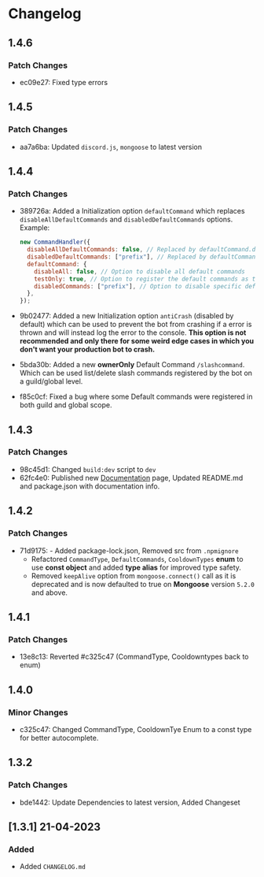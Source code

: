 # Changelog

## 1.4.6

### Patch Changes

- ec09e27: Fixed type errors

## 1.4.5

### Patch Changes

- aa7a6ba: Updated `discord.js`, `mongoose` to latest version

## 1.4.4

### Patch Changes

- 389726a: Added a Initialization option `defaultCommand` which replaces `disableAllDefaultCommands` and `disabledDefaultCommands` options.
  Example:

  ```js
  new CommandHandler({
    disableAllDefaultCommands: false, // Replaced by defaultCommand.disableAll
    disabledDefaultCommands: ["prefix"], // Replaced by defaultCommand.disabledCommands
    defaultCommand: {
      disableAll: false, // Option to disable all default commands
      testOnly: true, // Option to register the default commands as testOnly
      disabledCommands: ["prefix"], // Option to disable specific default commands
    },
  });
  ```

- 9b02477: Added a new Initialization option `antiCrash` (disabled by default) which can be used to prevent the bot from crashing if a error is thrown and will instead log the error to the console. **This option is not recommended and only there for some weird edge cases in which you don't want your production bot to crash.**
- 5bda30b: Added a new **ownerOnly** Default Command `/slashcommand`.
  Which can be used list/delete slash commands registered by the bot on a guild/global level.
- f85c0cf: Fixed a bug where some Default commands were registered in both guild and global scope.

## 1.4.3

### Patch Changes

- 98c45d1: Changed `build:dev` script to `dev`
- 62fc4e0: Published new [Documentation](https://djscommands.deoxy.dev) page, Updated README.md and package.json with documentation info.

## 1.4.2

### Patch Changes

- 71d9175: - Added package-lock.json, Removed src from `.npmignore`
  - Refactored `CommandType`, `DefaultCommands`, `CooldownTypes` **enum** to use **const object** and added **type alias** for improved type safety.
  - Removed `keepAlive` option from `mongoose.connect()` call as it is deprecated and is now defaulted to true on **Mongoose** version `5.2.0` and above.

## 1.4.1

### Patch Changes

- 13e8c13: Reverted #c325c47 (CommandType, Cooldowntypes back to enum)

## 1.4.0

### Minor Changes

- c325c47: Changed CommandType, CooldownTye Enum to a const type for better autocomplete.

## 1.3.2

### Patch Changes

- bde1442: Update Dependencies to latest version, Added Changeset

## [1.3.1] 21-04-2023

### Added

- Added `CHANGELOG.md`
